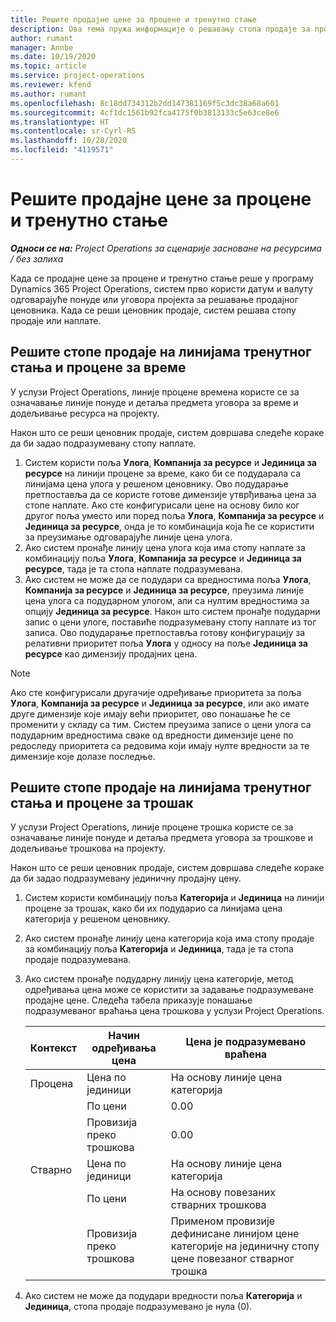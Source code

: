 ```yaml
---
title: Решите продајне цене за процене и тренутно стање
description: Ова тема пружа информације о решавању стопа продаје за процене и тренутно стање.
author: rumant
manager: Annbe
ms.date: 10/19/2020
ms.topic: article
ms.service: project-operations
ms.reviewer: kfend
ms.author: rumant
ms.openlocfilehash: 8c18dd734312b2dd147381169f5c3dc38a68a601
ms.sourcegitcommit: 4cf1dc1561b92fca4175f0b3813133c5e63ce8e6
ms.translationtype: HT
ms.contentlocale: sr-Cyrl-RS
ms.lasthandoff: 10/28/2020
ms.locfileid: "4119571"
---
```

# <a name="resolve-sales-prices-for-estimates-and-actuals"></a>Решите продајне цене за процене и тренутно стање

_**Односи се на:** Project Operations за сценарије засноване на ресурсима / без залиха_

Када се продајне цене за процене и тренутно стање реше у програму Dynamics 365 Project Operations, систем прво користи датум и валуту одговарајуће понуде или уговора пројекта за решавање продајног ценовника. Када се реши ценовник продаје, систем решава стопу продаје или наплате.

## <a name="resolve-sales-rates-on-actual-and-estimate-lines-for-time"></a>Решите стопе продаје на линијама тренутног стања и процене за време

У услузи Project Operations, линије процене времена користе се за означавање линије понуде и детаља предмета уговора за време и додељивање ресурса на пројекту.

Након што се реши ценовник продаје, систем довршава следеће кораке да би задао подразумевану стопу наплате.

1. Систем користи поља **Улога**, **Компанија за ресурсе** и **Јединица за ресурсе** на линији процене за време, како би се подударала са линијама цена улога у решеном ценовнику. Ово подударање претпоставља да се користе готове димензије утврђивања цена за стопе наплате. Ако сте конфигурисали цене на основу било ког другог поља уместо или поред поља **Улога**, **Компанија за ресурсе** и **Јединица за ресурсе**, онда је то комбинација која ће се користити за преузимање одговарајуће линије цена улога.
2. Ако систем пронађе линију цена улога која има стопу наплате за комбинацију поља **Улога**, **Компанија за ресурсе** и **Јединица за ресурсе**, тада је та стопа наплате подразумевана.
3. Ако систем не може да се подудари са вредностима поља **Улога**, **Компанија за ресурсе** и **Јединица за ресурсе**, преузима линије цена улога са подударном улогом, али са нултим вредностима за опцију **Јединица за ресурсе**. Након што систем пронађе подударни запис о цени улоге, поставиће подразумевану стопу наплате из тог записа. Ово подударање претпоставља готову конфигурацију за релативни приоритет поља **Улога** у односу на поље **Јединица за ресурсе** као димензију продајних цена.

> [!NOTE]
> Ако сте конфигурисали другачије одређивање приоритета за поља **Улога**, **Компанија за ресурсе** и **Јединица за ресурсе**, или ако имате друге димензије које имају већи приоритет, ово понашање ће се променити у складу са тим. Систем преузима записе о цени улога са подударним вредностима сваке од вредности димензије цене по редоследу приоритета са редовима који имају нулте вредности за те димензије које долазе последње.

## <a name="resolve-sales-rates-on-actual-and-estimate-lines-for-expense"></a>Решите стопе продаје на линијама тренутног стања и процене за трошак

У услузи Project Operations, линије процене трошка користе се за означавање линије понуде и детаља предмета уговора за трошкове и додељивање трошкова на пројекту.

Након што се реши ценовник продаје, систем довршава следеће кораке да би задао подразумевану јединичну продајну цену.

1. Систем користи комбинацију поља **Категорија** и **Јединица** на линији процене за трошак, како би их подударио са линијама цена категорија у решеном ценовнику.
2. Ако систем пронађе линију цена категорија која има стопу продаје за комбинацију поља **Категорија** и **Јединица**, тада је та стопа продаје подразумевана.
3. Ако систем пронађе подударну линију цена категорије, метод одређивања цена може се користити за задавање подразумеване продајне цене. Следећа табела приказује понашање подразумеваног враћања цена трошкова у услузи Project Operations.

    | Контекст | Начин одређивања цена | Цена је подразумевано враћена |
    | --- | --- | --- |
    | Процена | Цена по јединици | На основу линије цена категорија |
    | &nbsp; | По цени | 0.00 |
    | &nbsp; | Провизија преко трошкова | 0.00 |
    | Стварно | Цена по јединици | На основу линије цена категорија |
    | &nbsp; | По цени | На основу повезаних стварних трошкова |
    | &nbsp; | Провизија преко трошкова | Применом провизије дефинисане линијом цене категорије на јединичну стопу цене повезаног стварног трошка |

4. Ако систем не може да подудари вредности поља **Категорија** и **Јединица**, стопа продаје подразумевано је нула (0).
